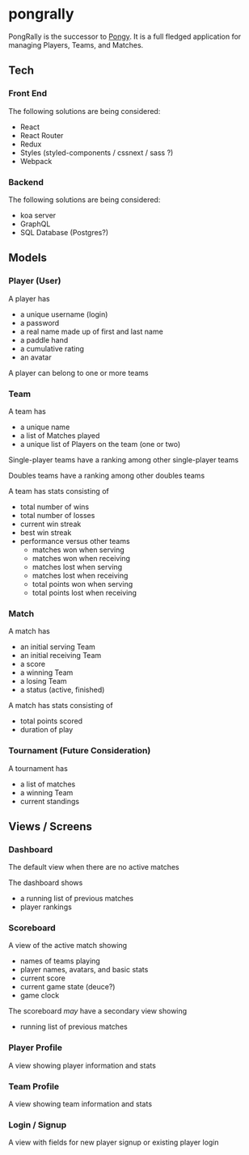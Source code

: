 # pongrally

PongRally is the successor to [Pongy][]. It is a full fledged application for managing Players, Teams, and Matches.

## Tech

### Front End

The following solutions are being considered:

- React
- React Router
- Redux
- Styles (styled-components / cssnext / sass ?)
- Webpack

### Backend

The following solutions are being considered:

- koa server
- GraphQL
- SQL Database (Postgres?)

## Models

### Player (User)

A player has
  - a unique username (login)
  - a password
  - a real name made up of first and last name
  - a paddle hand
  - a cumulative rating
  - an avatar

A player can belong to one or more teams

### Team

A team has
  - a unique name
  - a list of Matches played
  - a unique list of Players on the team (one or two)

Single-player teams have a ranking among other single-player teams

Doubles teams have a ranking among other doubles teams

A team has stats consisting of
  - total number of wins
  - total number of losses
  - current win streak
  - best win streak
  - performance versus other teams
    - matches won when serving
    - matches won when receiving
    - matches lost when serving
    - matches lost when receiving
    - total points won when serving
    - total points lost when receiving    

### Match

A match has
  - an initial serving Team
  - an initial receiving Team
  - a score
  - a winning Team
  - a losing Team
  - a status (active, finished)

A match has stats consisting of
  - total points scored
  - duration of play

### Tournament (Future Consideration)

A tournament has
  - a list of matches
  - a winning Team
  - current standings

## Views / Screens

### Dashboard

The default view when there are no active matches

The dashboard shows
  - a running list of previous matches
  - player rankings

### Scoreboard

A view of the active match showing
  - names of teams playing
  - player names, avatars, and basic stats
  - current score
  - current game state (deuce?)
  - game clock

The scoreboard *may* have a secondary view showing
  - running list of previous matches

### Player Profile

A view showing player information and stats

### Team Profile

A view showing team information and stats

### Login / Signup

A view with fields for new player signup or existing player login

[Pongy]: https://github.com/adamgruber/pongy